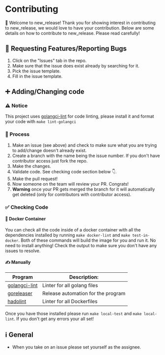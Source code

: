 # Contributing

👋 Welcome to new_release! Thank you for showing interest in contributing to new_release, we would love to have your contribution. Below are some details on how to contribute to new_release. Please read carefully!

## 🐛 Requesting Features/Reporting Bugs

1. Click on the "Issues" tab in the repo.
2. Make sure that the issue does exist already by searching for it.
3. Pick the issue template.
4. Fill in the issue template.

## ➕ Adding/Changing code

### ⚠️ Notice

This project uses [golangci-lint](https://github.com/golangci/golangci-lint) for code linting, please install it and format your code with `make lint-golangci`

### 🧾 Process

1. Make an issue (see above) and check to make sure what you are trying to add/change doesn't already exist.
2. Create a branch with the name being the issue number. If you don't have contributor access just fork the repo.
3. Make the changes.
4. Validate code. See checking code section below 👇.
5. Make the pull request!
6. Now someone on the team will review your PR. Congrats!
7. **Warning** once your PR gets merged the branch for it will automatically get deleted (only for contributors with contributor access).

### ✅ Checking Code

#### 🐳 Docker Container

You can check all the code inside of a docker container with all the dependencies installed by running `make docker-lint` and `make test-in-docker`. Both of these commands will build the image for you and run it. No need to install anything! Check the output to make sure you don't have any issues to resolve.

#### ✍️ Manually

| **Program**                                                | **Description:**                   |
| ---------------------------------------------------------- | ---------------------------------- |
| [golangci-lint](https://github.com/golangci/golangci-lint) | Linter for all golang files        |
| [goreleaser](https://github.com/goreleaser/goreleaser)     | Release automation for the program |
| [hadolint](https://github.com/hadolint/hadolint)           | Linter for all Dockerfiles         |

Once you have those installed please run `make local-test` and `make local-lint`. If you don't get any errors your all set!

## ℹ️ General

- When you take on an issue please set yourself as the assignee.
